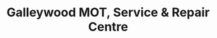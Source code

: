 ---
title: "Galleywood MOT, Service & Repair Centre"
url: /chelmsford/galleywood-mot-service-and-repair-centre/
shop: car repair
---